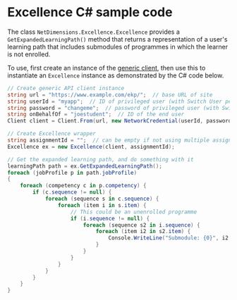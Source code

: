 ﻿# Excellence C# sample code

The class `NetDimensions.Excellence.Excellence` provides a `GetExpandedLearningPath()` method that returns a
representation of a user's learning path that includes submodules of programmes in which the learner is not
enrolled.

To use, first create an instance of the
[generic client](https://github.com/rmlowe/netdimensions-api-dotnet-client/tree/master/NetDimensionsApis),
then use this to instantiate an `Excellence` instance as demonstrated by the C# code below.

```c#
// Create generic API client instance
string url = "https://www.example.com/ekp/";  // base URL of site
string userId = "myapp";  // ID of privileged user (with Switch User permission)
string password = "changeme";  // password of privileged user (with Switch User permission)
string onBehalfOf = "joestudent";  // ID of the end user
Client client = Client.From(url, new NetworkCredential(userId, password), onBehalfOf);

// Create Excellence wrapper
string assignmentId = "";  // can be empty if not using multiple assignments
Excellence ex = new Excellence(client, assignmentId);

// Get the expanded learning path, and do something with it
learningPath path = ex.GetExpandedLearningPath();
foreach (jobProfile p in path.jobProfile)
{
	foreach (competency c in p.competency) {
		if (c.sequence != null) {
			foreach (sequence s in c.sequence) {
				foreach (item i in s.item) {
					// This could be an unenrolled programme
					if (i.sequence != null) {
						foreach (sequence s2 in i.sequence) {
							foreach (item i2 in s2.item) {
								Console.WriteLine("Submodule: {0}", i2.module.title);
							}
						}
					}
				}
			}
		}
	}
}
```
